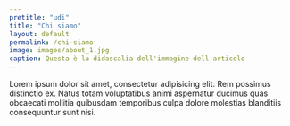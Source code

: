 ```yaml
---
pretitle: "udi"
title: "Chi siamo"
layout: default
permalink: /chi-siamo
image: images/about_1.jpg
caption: Questa è la didascalia dell'immagine dell'articolo
---
```


Lorem ipsum dolor sit amet, consectetur adipisicing elit. Rem possimus distinctio ex. Natus totam voluptatibus animi aspernatur ducimus quas obcaecati mollitia quibusdam temporibus culpa dolore molestias blanditiis consequuntur sunt nisi.
